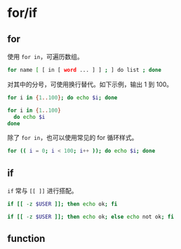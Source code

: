 # for/if

## for

使用 `for in`，可遍历数组。

``` bash
for name [ [ in [ word ... ] ] ; ] do list ; done
```

对其中的分号，可使用换行替代。如下示例，输出 1 到 100。

``` bash
for i in {1..100}; do echo $i; done

for i in {1..100}
  do echo $i
done
```

除了 `for in`，也可以使用常见的 for 循环样式。

``` bash
for (( i = 0; i < 100; i++ )); do echo $i; done
```

## if

`if` 常与 `[[ ]]` 进行搭配。

``` bash
if [[ -z $USER ]]; then echo ok; fi

if [[ -z $USER ]]; then echo ok; else echo not ok; fi
```

## function


